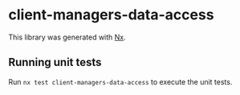 # client-managers-data-access

This library was generated with [Nx](https://nx.dev).

## Running unit tests

Run `nx test client-managers-data-access` to execute the unit tests.
